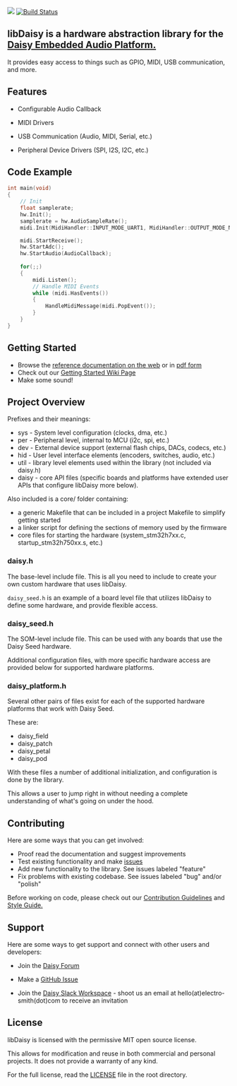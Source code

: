 ![](https://github.com/electro-smith/libdaisy/blob/master/resources/assets/banner.png)
[![Build Status](https://travis-ci.org/electro-smith/libDaisy.svg?branch=master)](https://travis-ci.org/electro-smith/libDaisy)

## libDaisy is a hardware abstraction library for the [Daisy Embedded Audio Platform.](https://www.electro-smith.com/daisy) 

It  provides easy access to things such as GPIO, MIDI, USB communication, and more.

## Features

- Configurable Audio Callback

- MIDI Drivers 

- USB Communication (Audio, MIDI, Serial, etc.)

- Peripheral Device Drivers (SPI, I2S, I2C, etc.)

## Code Example
```c++
int main(void)
{
    // Init
    float samplerate;
    hw.Init();
    samplerate = hw.AudioSampleRate();
    midi.Init(MidiHandler::INPUT_MODE_UART1, MidiHandler::OUTPUT_MODE_NONE);

    midi.StartReceive();
    hw.StartAdc();
    hw.StartAudio(AudioCallback);
    
    for(;;)
    {
        midi.Listen();
        // Handle MIDI Events
        while (midi.HasEvents())
        {
            HandleMidiMessage(midi.PopEvent());
        }
    }
}
```

## Getting Started
- Browse the [reference documentation on the web](https://electro-smith.github.io/libDaisy) or in [pdf form](https://github.com/electro-smith/libDaisy/blob/master/doc/libdaisy_reference.pdf)
- Check out our [Getting Started Wiki Page](https://github.com/electro-smith/DaisyWiki/wiki)
- Make some sound!

## Project Overview

Prefixes and their meanings:

- sys - System level configuration (clocks, dma, etc.)
- per - Peripheral level, internal to MCU (i2c, spi, etc.)
- dev - External device support (external flash chips, DACs, codecs, etc.)
- hid - User level interface elements (encoders, switches, audio, etc.)
- util - library level elements used within the library (not included via daisy.h)
- daisy - core API files (specific boards and platforms have extended user APIs that configure libDaisy more below).

Also included is a core/ folder containing:

- a generic Makefile that can be included in a project Makefile to simplify getting started
- a linker script for defining the sections of memory used by the firmware
- core files for starting the hardware (system_stm32h7xx.c, startup_stm32h750xx.s, etc.)

### daisy.h

The base-level include file. This is all you need to include to create your own custom hardware that uses libDaisy.

`daisy_seed.h` is an example of a board level file that utilizes libDaisy to define some hardware, and provide flexible access.

### daisy_seed.h

The SOM-level include file. This can be used with any boards that use the Daisy Seed hardware.

Additional configuration files, with more specific hardware access are provided below for supported hardware platforms.

### daisy_platform.h

Several other pairs of files exist for each of the supported hardware platforms that work with Daisy Seed.

These are:
- daisy_field
- daisy_patch
- daisy_petal
- daisy_pod

With these files a number of additional initialization, and configuration is done by the library.

This allows a user to jump right in without needing a complete understanding of what's going on under the hood.

## Contributing

Here are some ways that you can get involved:
- Proof read the documentation and suggest improvements
- Test existing functionality and make [issues](https://github.com/electro-smith/libdaisy/issues) 
- Add new functionality to the library. See issues labeled "feature"
- Fix problems with existing codebase. See issues labeled "bug" and/or "polish"

Before working on code, please check out our [Contribution Guidelines](https://github.com/electro-smith/DaisyWiki/wiki/6.-Contribution-Guidelines) and [Style Guide.](https://github.com/electro-smith/DaisySP/blob/master/doc/style_guide.pdf)

## Support

Here are some ways to get support and connect with other users and developers:

- Join the [Daisy Forum](https://forum.electro-smith.com/)

- Make a [GitHub Issue](https://github.com/electro-smith/libdaisy/issues) 

- Join the [Daisy Slack Workspace](https://es-daisy.slack.com/#/) - shoot us an email at hello(at)electro-smith(dot)com to receive an invitation

## License
libDaisy is licensed with the permissive MIT open source license. 

This allows for modification and reuse in both commercial and personal projects. 
It does not provide a warranty of any kind. 

For the full license, read the [LICENSE](https://github.com/electro-smith/libdaisy/blob/master/LICENSE) file in the root directory. 
